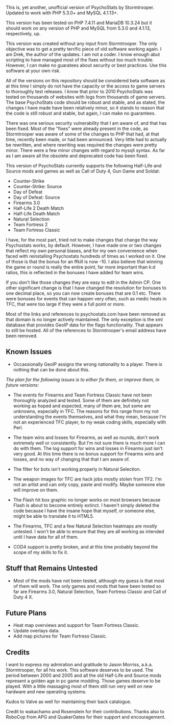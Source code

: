 This is, yet another, unofficial version of PsychoStats by Stormtrooper. Updated to work with PHP 5.3.0+ and MySQL 4.1.13+.

This version has been tested on PHP 7.4.11 and MariaDB 10.3.24 but it should work on any version of PHP and MySQL from 5.3.0 and 4.1.13, respectively, up.

This version was created without any input from Stormtrooper. The only objective was to get a pretty terrific piece of old software working again. I am Drek, the author of the updates. I am not a coder. I know enough abut scripting to have managed most of the fixes without too much trouble.  However, I can make no guaratees about security or best practices.  Use this software at your own risk.

All of the versions on this repository should be considered beta software as at this time I simply do not have the capacity or the access to game servers to thoroughly test releases.  I know that prior to 2010 PsychoStats was tested on thousands of websites with logs from thousands of game servers.  The base PsychoStats code should be robust and stable, and as stated, the changes I have made have been relatively minor, so it stands to reason that the code is still robust and stable, but again, I can make no guarantees.

There was one serious security vulnerability that I am aware of, and that has been fixed.  Most of the "fixes" were already present in the code, as Stormtrooper was aware of some of the changes to PHP that had, at that time, recently been made, or had been announced. Very little had to actually be rewritten, and where rewriting was required the changes were pretty minor. There were a few minor changes with regard to mysqli syntax. As far as I am aware all the obsolete and deprecated code has been fixed.

This version of PsychoStats currently supports the following Half-Life and Source mods and games as well as Call of Duty 4, Gun Game and Soldat:

* Counter-Strike
* Counter-Strike: Source
* Day of Defeat
* Day of Defeat: Source
* Firearms 3.0
* Half-Life 2 Death Match
* Half-Life Death Match
* Natural Selection
* Team Fortress 2
* Team Fortress Classic

I have, for the most part, tried not to make changes that change the way Psychostats works, by default. However, I have made one or two changes that reflect my own personal biases, and for my own convenience when faced with reinstalling Psychostats hundreds of times as I worked on it. One of those is that the bonus for an ffkill is now -10.  I also believe that winning the game or round is really the entire point, far more important than k:d ratios, this is reflected in the bonuses I have added for team wins.

If you don't like those changes they are easy to edit in the Admin CP.  One other significant change is that I have changed the resolution for bonuses to one decimal place, so you can now create bonuses that are 0.1 etc.  There were bonuses for events that can happen very often, such as medic heals in TFC, that were too large if they were a full point or more.

Most of the links and references to psychostats.com have been removed as that domain is no longer actively maintained.  The only exception is the xml database that provides GeoIP data for the flags functionality. That appears to still be hosted. All of the references to Stormtrooper's email address have been removed.


## **Known Issues**

* Occassionally GeoIP assigns the wrong nationality to a player. There is nothing that can be done about this.

*The plan for the following issues is to either fix them, or improve them, in future versions:*

* The events for Firearms and Team Fortress Classic have not been thoroughly analyzed and tested. Some of them are definitely not working as hoped and expected, many of them are, but some are unknowns, especially in TFC. The reasons for this range from my not understanding the events themselves, and what they mean, because I'm not an experienced TFC player, to my weak coding skills, especially with Perl.

* The team wins and losses for Firearms, as well as rounds, don't work extremely well or consistently.  But I'm not sure there is much more I can do with them.  The log support for wins and losses in Firearms just isn't very good.  At this time there is no bonus support for Firearms wins and losses, and no way of changing that that I am aware of.

* The filter for bots isn't working properly in Natural Selection.

* The weapon images for TFC are hack jobs mostly stolen from TF2. I'm not an artist and can only copy, paste and modify. Maybe someone else will improve on them.

* The Flash hit box graphic no longer works on most browsers because Flash is about to become entirely extinct.  I haven't simply deleted the code because I have the insane hope that myself, or someone else, might be able to translate it to HTML5.

* The Firearms, TFC and a few Natural Selection heatmaps are mostly untested.  I won't be able to ensure that they are all working as intended until I have data for all of them.

* COD4 support is pretty broken, and at this time probably beyond the scope of my skills to fix it.


## **Stuff that Remains Untested**

* Most of the mods have not been tested, although my guess is that most of them will work.  The only games and mods that have been tested so far are Firearms 3.0, Natural Selection, Team Fortress Classic and Call of Duty 4 X.


## **Future Plans**

* Heat map overviews and support for Team Fortress Classic.
* Update overlays data.
* Add map pictures for Team Fortress Classic.


## **Credits**

I want to express my admiration and gratitude to Jason Morriss, a.k.a. Stormtrooper, for all his work. This software deserves to be used. The period between 2000 and 2005 and all the old Half-Life and Source mods represent a golden age in pc game modding. Those games deserve to be played. With a little massaging most of them still run very well on new hardware and new operating systems.

Kudos to Valve as well for maintaining their back catalogue.

Credit to wakachamo and Rosenstein for their contributions.  Thanks also to RoboCop from APG and QuakerOates for their support and encouragement.
